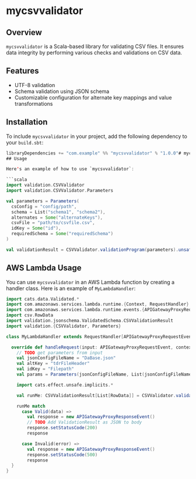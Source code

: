 # mycsvvalidator

## Overview

`mycsvvalidator` is a Scala-based library for validating CSV files. It ensures data integrity by performing various checks and validations on CSV data.

## Features

- UTF-8 validation
- Schema validation using JSON schema
- Customizable configuration for alternate key mappings and value transformations

## Installation

To include `mycsvvalidator` in your project, add the following dependency to your `build.sbt`:

```scala
libraryDependencies += "com.example" %% "mycsvvalidator" % "1.0.0"# mycsvvalidator
## Usage

Here's an example of how to use `mycsvvalidator`:

```scala
import validation.CSVValidator
import validation.CSVValidator.Parameters

val parameters = Parameters(
  csConfig = "config/path",
  schema = List("schema1", "schema2"),
  alternates = Some("alternateKeys"),
  csvFile = "path/to/csvfile.csv",
  idKey = Some("id"),
  requiredSchema = Some("requiredSchema")
)

val validationResult = CSVValidator.validationProgram(parameters).unsafeRunSync()
```

## AWS Lambda Usage

You can use `mycsvvalidator` in an AWS Lambda function by creating a handler class. Here is an example of `MyLambdaHandler`:

```scala
import cats.data.Validated.*
import com.amazonaws.services.lambda.runtime.{Context, RequestHandler}
import com.amazonaws.services.lambda.runtime.events.{APIGatewayProxyRequestEvent, APIGatewayProxyResponseEvent}
import csv.RowData
import validation.jsonschema.ValidatedSchema.CSVValidationResult
import validation.{CSVValidator, Parameters}

class MyLambdaHandler extends RequestHandler[APIGatewayProxyRequestEvent, APIGatewayProxyResponseEvent] {

  override def handleRequest(input: APIGatewayProxyRequestEvent, context: Context): APIGatewayProxyResponseEvent = {
    // TODO get parameters from input
    val jsonConfigFileName = "DaBase.json"
    val altKey = "tdrFileHeader"
    val idKey = "Filepath"
    val params = Parameters(jsonConfigFileName, List(jsonConfigFileName, jsonConfigFileName), Some(altKey), "sample.csv", Some(idKey), Some(jsonConfigFileName))

    import cats.effect.unsafe.implicits.*

    val runMe: CSVValidationResult[List[RowData]] = CSVValidator.validationProgram(params).unsafeRunSync()

    runMe match
      case Valid(data) =>
        val response = new APIGatewayProxyResponseEvent()
        // TODO Add ValidationResult as JSON to body
        response.setStatusCode(200)
        response

      case Invalid(error) =>
        val response = new APIGatewayProxyResponseEvent()
        response.setStatusCode(500)
        response
  }
}
